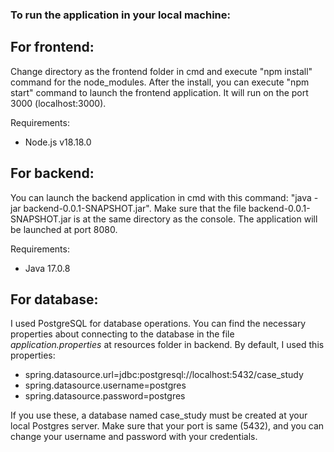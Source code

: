### To run the application in your local machine:

## For frontend:

Change directory as the frontend folder in cmd and execute "npm install" command for the node_modules.
After the install, you can execute "npm start" command to launch the frontend application. It will run on the port 3000 (localhost:3000).

Requirements:
- Node.js v18.18.0


## For backend:

You can launch the backend application in cmd with this command: "java -jar backend-0.0.1-SNAPSHOT.jar". Make sure that the file
backend-0.0.1-SNAPSHOT.jar is at the same directory as the console.
The application will be launched at port 8080.

Requirements:
- Java 17.0.8


## For database:

I used PostgreSQL for database operations. You can find the necessary properties about connecting to the database
in the file *application.properties* at resources folder in backend. By default, I used this properties:


- spring.datasource.url=jdbc:postgresql://localhost:5432/case_study
- spring.datasource.username=postgres
- spring.datasource.password=postgres


If you use these, a database named case_study must be created at your local Postgres server. Make sure that your port is 
same (5432), and you can change your username and password with your credentials.
